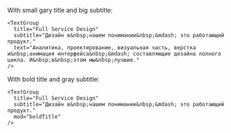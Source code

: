 With small gary title and big subtitle:

	<TextGroup
	  title="Full Service Design"
	  subtitle="Дизайн в&nbsp;нашем понимании&nbsp;&mdash; это работающий продукт."
	  text="Аналитика, проектирование, визуальная часть, верстка и&nbsp;анимация интерфейса&nbsp;&mdash; составляющие дизайна полного цикла. И&nbsp;в&nbsp;этом мы&nbsp;лучшие."
	/>

With bold title and gray subtitle:

	<TextGroup
	  title="Full Service Design"
	  subtitle="Дизайн в&nbsp;нашем понимании&nbsp;&mdash; это работающий продукт."
	  mod="boldTitle"
	/>


